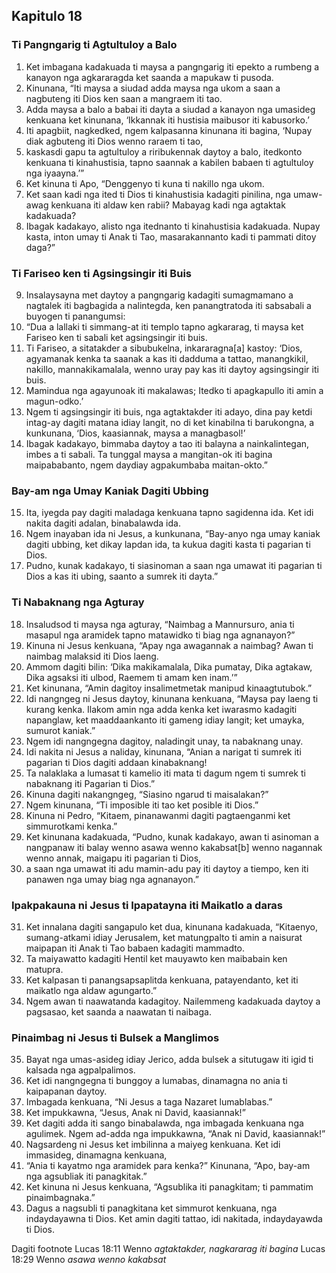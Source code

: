 Kapitulo 18
-----------

### Ti Pangngarig ti Agtultuloy a Balo

1. Ket imbagana kadakuada ti maysa a pangngarig iti epekto a rumbeng a kanayon nga agkararagda ket saanda a mapukaw ti pusoda.
2. Kinunana, “Iti maysa a siudad adda maysa nga ukom a saan a nagbuteng iti Dios ken saan a mangraem iti tao.
3. Adda maysa a balo a babai iti dayta a siudad a kanayon nga umasideg kenkuana ket kinunana, ‘Ikkannak iti hustisia maibusor iti kabusorko.’
4. Iti apagbiit, nagkedked, ngem kalpasanna kinunana iti bagina, ‘Nupay diak agbuteng iti Dios wenno raraem ti tao,
5. kaskasdi gapu ta agtultuloy a riribukennak daytoy a balo, itedkonto kenkuana ti kinahustisia, tapno saannak a kabilen babaen ti agtultuloy nga iyaayna.’”
6. Ket kinuna ti Apo, “Denggenyo ti kuna ti nakillo nga ukom.
7. Ket saan kadi nga ited ti Dios ti kinahustisia kadagiti pinilina, nga umaw-awag kenkuana iti aldaw ken rabii? Mabayag kadi nga agtaktak kadakuada?
8. Ibagak kadakayo, alisto nga itednanto ti kinahustisia kadakuada. Nupay kasta, inton umay ti Anak ti Tao, masarakannanto kadi ti pammati ditoy daga?”

### Ti Fariseo ken ti Agsingsingir iti Buis

9. Insalaysayna met daytoy a pangngarig kadagiti sumagmamano a nagtalek iti bagbagida a nalintegda, ken panangtratoda iti sabsabali a buyogen ti panangumsi:
10. “Dua a lallaki ti simmang-at iti templo tapno agkararag, ti maysa ket Fariseo ken ti sabali ket agsingsingir iti buis.
11. Ti Fariseo, a sitatakder a sibubukelna, inkararagna[a] kastoy: ‘Dios, agyamanak kenka ta saanak a kas iti dadduma a tattao, manangkikil, nakillo, mannakikamalala, wenno uray pay kas iti daytoy agsingsingir iti buis.
12. Mamindua nga agayunoak iti makalawas; Itedko ti apagkapullo iti amin a magun-odko.’
13. Ngem ti agsingsingir iti buis, nga agtaktakder iti adayo, dina pay ketdi intag-ay dagiti matana idiay langit, no di ket kinabilna ti barukongna, a kunkunana, ‘Dios, kaasiannak, maysa a managbasol!’
14. Ibagak kadakayo, bimmaba daytoy a tao iti balayna a nainkalintegan, imbes a ti sabali. Ta tunggal maysa a mangitan-ok iti bagina maipababanto, ngem daydiay agpakumbaba maitan-okto.”

### Bay-am nga Umay Kaniak Dagiti Ubbing

15. Ita, iyegda pay dagiti maladaga kenkuana tapno sagidenna ida. Ket idi nakita dagiti adalan, binabalawda ida.
16. Ngem inayaban ida ni Jesus, a kunkunana, “Bay-anyo nga umay kaniak dagiti ubbing, ket dikay lapdan ida, ta kukua dagiti kasta ti pagarian ti Dios.
17. Pudno, kunak kadakayo, ti siasinoman a saan nga umawat iti pagarian ti Dios a kas iti ubing, saanto a sumrek iti dayta.”

### Ti Nabaknang nga Agturay

18. Insaludsod ti maysa nga agturay, “Naimbag a Mannursuro, ania ti masapul nga aramidek tapno matawidko ti biag nga agnanayon?”
19. Kinuna ni Jesus kenkuana, “Apay nga awagannak a naimbag? Awan ti naimbag malaksid iti Dios laeng.
20. Ammom dagiti bilin: ‘Dika makikamalala, Dika pumatay, Dika agtakaw, Dika agsaksi iti ulbod, Raemem ti amam ken inam.’”
21. Ket kinunana, “Amin dagitoy insalimetmetak manipud kinaagtutubok.”
22. Idi nangngeg ni Jesus daytoy, kinunana kenkuana, “Maysa pay laeng ti kurang kenka. Ilakom amin nga adda kenka ket iwarasmo kadagiti napanglaw, ket maaddaankanto iti gameng idiay langit; ket umayka, sumurot kaniak.”
23. Ngem idi nangngegna dagitoy, naladingit unay, ta nabaknang unay.
24. Idi nakita ni Jesus a naliday, kinunana, “Anian a narigat ti sumrek iti pagarian ti Dios dagiti addaan kinabaknang!
25. Ta nalaklaka a lumasat ti kamelio iti mata ti dagum ngem ti sumrek ti nabaknang iti Pagarian ti Dios.”
26. Kinuna dagiti nakangngeg, “Siasino ngarud ti maisalakan?”
27. Ngem kinunana, “Ti imposible iti tao ket posible iti Dios.”
28. Kinuna ni Pedro, “Kitaem, pinanawanmi dagiti pagtaenganmi ket simmurotkami kenka.”
29. Ket kinunana kadakuada, “Pudno, kunak kadakayo, awan ti asinoman a nangpanaw iti balay wenno asawa wenno kakabsat[b] wenno nagannak wenno annak, maigapu iti pagarian ti Dios,
30. a saan nga umawat iti adu mamin-adu pay iti daytoy a tiempo, ken iti panawen nga umay biag nga agnanayon.”

### Ipakpakauna ni Jesus ti Ipapatayna iti Maikatlo a daras

31. Ket innalana dagiti sangapulo ket dua, kinunana kadakuada, “Kitaenyo, sumang-atkami idiay Jerusalem, ket matungpalto ti amin a naisurat maipapan iti Anak ti Tao babaen kadagiti mammadto.
32. Ta maiyawatto kadagiti Hentil ket mauyawto ken maibabain ken matupra.
33. Ket kalpasan ti panangsapsaplitda kenkuana, patayendanto, ket iti maikatlo nga aldaw agungarto.”
34. Ngem awan ti naawatanda kadagitoy. Nailemmeng kadakuada daytoy a pagsasao, ket saanda a naawatan ti naibaga.

### Pinaimbag ni Jesus ti Bulsek a Manglimos

35. Bayat nga umas-asideg idiay Jerico, adda bulsek a situtugaw iti igid ti kalsada nga agpalpalimos.
36. Ket idi nangngegna ti bunggoy a lumabas, dinamagna no ania ti kaipapanan daytoy.
37. Imbagada kenkuana, “Ni Jesus a taga Nazaret lumablabas.”
38. Ket impukkawna, “Jesus, Anak ni David, kaasiannak!”
39. Ket dagiti adda iti sango binabalawda, nga imbagada kenkuana nga agulimek. Ngem ad-adda nga impukkawna, “Anak ni David, kaasiannak!”
40. Nagsardeng ni Jesus ket imbilinna a maiyeg kenkuana. Ket idi immasideg, dinamagna kenkuana,
41. “Ania ti kayatmo nga aramidek para kenka?” Kinunana, “Apo, bay-am nga agsubliak iti panagkitak.”
42. Ket kinuna ni Jesus kenkuana, “Agsublika iti panagkitam; ti pammatim pinaimbagnaka.”
43. Dagus a nagsubli ti panagkitana ket simmurot kenkuana, nga indaydayawna ti Dios. Ket amin dagiti tattao, idi nakitada, indaydayawda ti Dios.

Dagiti footnote
Lucas 18:11 Wenno *agtaktakder, nagkararag iti bagina*
Lucas 18:29 Wenno *asawa wenno kakabsat*